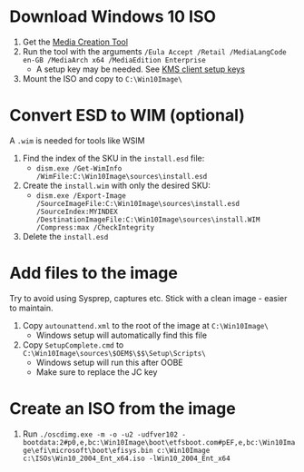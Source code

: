 # Download Windows 10 ISO
1. Get the [Media Creation Tool](https://go.microsoft.com/fwlink/?LinkId=691209)
2. Run the tool with the arguments `/Eula Accept /Retail /MediaLangCode en-GB /MediaArch x64 /MediaEdition Enterprise`
    - A setup key may be needed.  See [KMS client setup keys](https://docs.microsoft.com/en-gb/windows-server/get-started/kmsclientkeys)
3. Mount the ISO and copy to `C:\Win10Image\`

# Convert ESD to WIM (optional)
A `.wim` is needed for tools like WSIM

1. Find the index of the SKU in the `install.esd` file:
    - `dism.exe /Get-WimInfo /WimFile:C:\Win10Image\sources\install.esd`
2. Create the `install.wim` with only the desired SKU:
    - `dism.exe /Export-Image /SourceImageFile:C:\Win10Image\sources\install.esd /SourceIndex:MYINDEX /DestinationImageFile:C:\Win10Image\sources\install.WIM /Compress:max /CheckIntegrity`
3. Delete the `install.esd`

# Add files to the image
Try to avoid using Sysprep, captures etc.  Stick with a clean image - easier to maintain.

1. Copy `autounattend.xml` to the root of the image at `C:\Win10Image\`
    - Windows setup will automatically find this file
2. Copy `SetupComplete.cmd` to `C:\Win10Image\sources\$OEM$\$$\Setup\Scripts\`
    - Windows setup will run this after OOBE
    - Make sure to replace the JC key

# Create an ISO from the image
1. Run `./oscdimg.exe -m -o -u2 -udfver102 -bootdata:2#p0,e,bc:\Win10Image\boot\etfsboot.com#pEF,e,bc:\Win10Image\efi\microsoft\boot\efisys.bin c:\Win10Image c:\ISOs\Win10_2004_Ent_x64.iso -lWin10_2004_Ent_x64`

